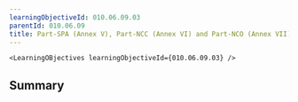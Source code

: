 ```yaml
---
learningObjectiveId: 010.06.09.03
parentId: 010.06.09
title: Part-SPA (Annex V), Part-NCC (Annex VI) and Part-NCO (Annex VII)
---
```


```tsx eval
<LearningOBjectives learningObjectiveId={010.06.09.03} />
```

## Summary
